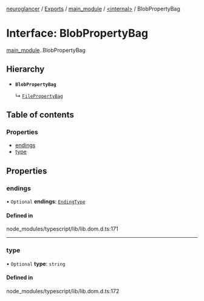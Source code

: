 [neuroglancer](../README.md) / [Exports](../modules.md) / [main\_module](../modules/main_module.md) / [<internal\>](../modules/main_module._internal_.md) / BlobPropertyBag

# Interface: BlobPropertyBag

[main_module](../modules/main_module.md).[<internal>](../modules/main_module._internal_.md).BlobPropertyBag

## Hierarchy

- **`BlobPropertyBag`**

  ↳ [`FilePropertyBag`](main_module._internal_.FilePropertyBag.md)

## Table of contents

### Properties

- [endings](main_module._internal_.BlobPropertyBag.md#endings)
- [type](main_module._internal_.BlobPropertyBag.md#type)

## Properties

### endings

• `Optional` **endings**: [`EndingType`](../modules/main_module._internal_.md#endingtype)

#### Defined in

node_modules/typescript/lib/lib.dom.d.ts:171

___

### type

• `Optional` **type**: `string`

#### Defined in

node_modules/typescript/lib/lib.dom.d.ts:172
